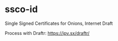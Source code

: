 # ssco-id

Single Signed Certificates for Onions, Internet Draft

Process with Draftr: https://ipv.sx/draftr/
